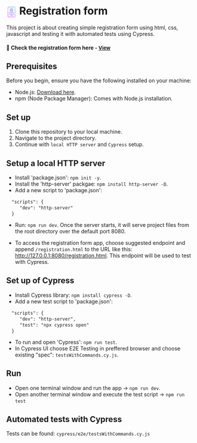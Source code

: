 # <span><img src="./form.png" alt=registration style="height: 1em; vertical-align: middle;"></span>  Registration form

This project is about creating simple registration form using html, css, javascript and testing it with automated tests using Cypress.

<h4>🔹 Check the registration form here - <a href="https://simonakom.github.io/registration-form-list/registration.html" style="font-size:small;">View</a><h4>


## Prerequisites

Before you begin, ensure you have the following installed on your machine:

- Node.js: [Download here](https://nodejs.org/).
- npm (Node Package Manager): Comes with Node.js installation.

## Set up 

1. Clone this repository to your local machine.
2. Navigate to the project directory.
3. Continue with `local HTTP server` and `Cypress` setup.

## Setup a local HTTP server

- Install 'package.json': `npm init -y`.
- Install the 'http-server' packgae: `npm install http-server -D`.
- Add a new script to 'package.json': 

````
  "scripts": {
     "dev": "http-server"
  }
````

- Run: `npm run dev`. Once the server starts, it will serve project files from the root directory over the default port 8080.

- To access the registration form app, choose suggested endpoint and append `/registration.html` to the URL like this: http://127.0.0.1:8080/registration.html. This endpoint will be used to test with Cypress.

## Set up of Cypress

- Install Cypress library: `npm install cypress -D`.
- Add a new test script to 'package.json': 

````
  "scripts": {
     "dev": "http-server",
     "test": "npx cypress open"
  }
````
- To run and open 'Cypress':  `npm run test`.
- In Cypress UI choose E2E Testing in preffered browser and  choose existing "spec": `testsWithCommands.cy.js`. 

## Run

- Open one terminal window and run the app -> `npm run dev`.
- Open another terminal window and execute the test script -> `npm run test`

## Automated tests with Cypress

Tests can be found: `cypress/e2e/testsWithCommands.cy.js`

